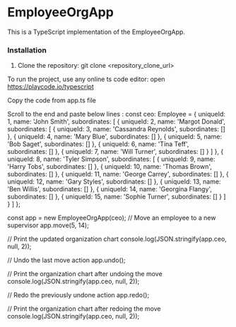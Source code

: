 # EmployeeOrgApp

This is a TypeScript implementation of the EmployeeOrgApp.

### Installation

1. Clone the repository:
git clone <repository_clone_url>

To run the project, use any online ts code editor:
open https://playcode.io/typescript

Copy the code from app.ts file

Scroll to the end and paste below lines :
const ceo: Employee = {
  uniqueId: 1,
  name: 'John Smith',
  subordinates: [
    {
      uniqueId: 2,
      name: 'Margot Donald',
      subordinates: [
        {
          uniqueId: 3,
          name: 'Cassandra Reynolds',
          subordinates: []
        },
        {
          uniqueId: 4,
          name: 'Mary Blue',
          subordinates: []
        },
        {
          uniqueId: 5,
          name: 'Bob Saget',
          subordinates: []
        },
        {
          uniqueId: 6,
          name: 'Tina Teff',
          subordinates: []
        },
        {
          uniqueId: 7,
          name: 'Will Turner',
          subordinates: []
        }
      ]
    },
    {
      uniqueId: 8,
      name: 'Tyler Simpson',
      subordinates: [
        {
          uniqueId: 9,
          name: 'Harry Tobs',
          subordinates: []
        },
        {
          uniqueId: 10,
          name: 'Thomas Brown',
          subordinates: []
        },
        {
          uniqueId: 11,
          name: 'George Carrey',
          subordinates: []
        },
        {
          uniqueId: 12,
          name: 'Gary Styles',
          subordinates: []
        },
        {
          uniqueId: 13,
          name: 'Ben Willis',
          subordinates: []
        },
        {
          uniqueId: 14,
          name: 'Georgina Flangy',
          subordinates: []
        },
        {
          uniqueId: 15,
          name: 'Sophie Turner',
          subordinates: []
        }
      ]
    }
  ]
};

const app = new EmployeeOrgApp(ceo);
// Move an employee to a new supervisor
app.move(5, 14);

// Print the updated organization chart
console.log(JSON.stringify(app.ceo, null, 2));

// Undo the last move action
app.undo();

// Print the organization chart after undoing the move
console.log(JSON.stringify(app.ceo, null, 2));

// Redo the previously undone action
app.redo();

// Print the organization chart after redoing the move
console.log(JSON.stringify(app.ceo, null, 2));